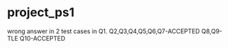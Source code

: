 # project_ps1
wrong answer in 2 test cases in Q1.
Q2,Q3,Q4,Q5,Q6,Q7-ACCEPTED
Q8,Q9-TLE
Q10-ACCEPTED
